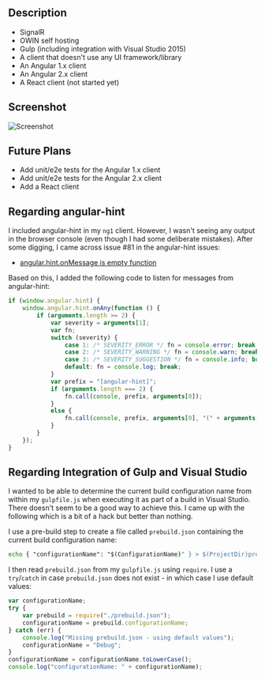 
## Description

* SignalR
* OWIN self hosting
* Gulp (including integration with Visual Studio 2015)
* A client that doesn't use any UI framework/library
* An Angular 1.x client
* An Angular 2.x client
* A React client (not started yet)

## Screenshot

![Screenshot](https://raw.github.com/taylorjg/Pinger/master/Images/Screenshot.png)

## Future Plans

* Add unit/e2e tests for the Angular 1.x client
* Add unit/e2e tests for the Angular 2.x client
* Add a React client

## Regarding angular-hint

I included angular-hint in my `ng1` client. However, I wasn't seeing any output in the browser console (even though I had some deliberate mistakes). After some digging, I came across issue #81 in the angular-hint issues:

* [angular.hint.onMessage is empty function](https://github.com/angular/angular-hint/issues/81)

Based on this, I added the following code to listen for messages from angular-hint:

```js
if (window.angular.hint) {
    window.angular.hint.onAny(function () {
        if (arguments.length >= 2) {
            var severity = arguments[1];
            var fn;
            switch (severity) {
                case 1: /* SEVERITY_ERROR */ fn = console.error; break;
                case 2: /* SEVERITY_WARNING */ fn = console.warn; break;
                case 3: /* SEVERITY_SUGGESTION */ fn = console.info; break;
                default: fn = console.log; break;
            }
            var prefix = "[angular-hint]";
            if (arguments.length === 2) {
                fn.call(console, prefix, arguments[0]);
            }
            else {
                fn.call(console, prefix, arguments[0], "(" + arguments[2] + ")");
            }
        }
    });
}
```

## Regarding Integration of Gulp and Visual Studio

I wanted to be able to determine the current build configuration name
from within my `gulpfile.js` when executing it as part of a build in Visual Studio.
There doesn't seem to be a good way to achieve this. I came up with the
following which is a bit of a hack but better than nothing.

I use a pre-build step to create a file called `prebuild.json` containing
the current build configuration name:

```bat
echo { "configurationName": "$(ConfigurationName)" } > $(ProjectDir)prebuild.json
```

I then read `prebuild.json` from my `gulpfile.js` using `require`. I use a `try`/`catch`
in case `prebuild.json` does not exist - in which case I use default values:

```js
var configurationName;
try {
    var prebuild = require("./prebuild.json");
    configurationName = prebuild.configurationName;
} catch (err) {
    console.log("Missing prebuild.json - using default values");
    configurationName = "Debug";
}
configurationName = configurationName.toLowerCase();
console.log("configurationName: " + configurationName);
```
